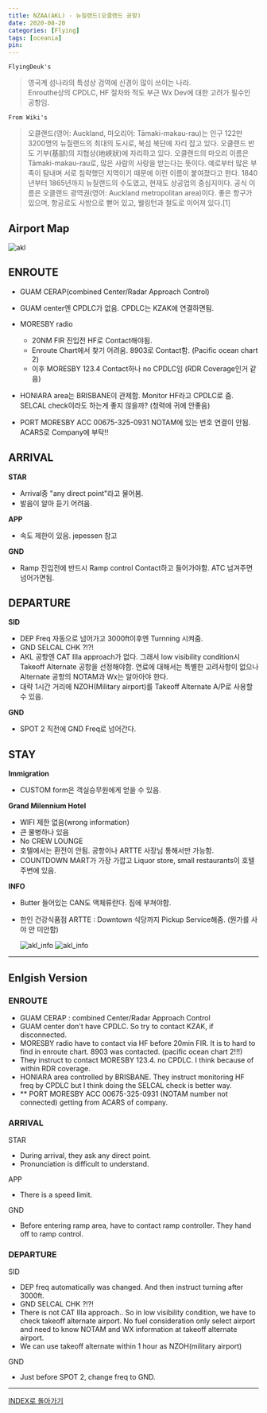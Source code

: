 ```yaml
---
title: NZAA(AKL) - 뉴질랜드(오클랜드 공항)
date: 2020-08-20
categories: [Flying]
tags: [oceania]
pin:
---
```


`FlyingDeuk's`
> 영국계 섬나라의 특성상 검역에 신경이 많이 쓰이는 나라.<br>
Enrouthe상의 CPDLC, HF 절차와 적도 부근 Wx Dev에 대한 고려가 필수인 공항임.

`From Wiki's`
>오클랜드(영어: Auckland, 마오리어: Tāmaki-makau-rau)는 인구 122만 3200명의 뉴질랜드의 최대의 도시로, 북섬 북단에 자리 잡고 있다. 오클랜드 반도 기부(基部)의 지협상(地峽狀)에 자리하고 있다. 오클랜드의 마오리 이름은 Tāmaki-makau-rau로, 많은 사람의 사랑을 받는다는 뜻이다. 예로부터 많은 부족이 탐내며 서로 침략했던 지역이기 때문에 이런 이름이 붙여졌다고 한다. 1840년부터 1865년까지 뉴질랜드의 수도였고, 현재도 상공업의 중심지이다. 공식 이름은 오클랜드 광역권(영어: Auckland metropolitan area)이다. 좋은 항구가 있으며, 항공로도 사방으로 뻗어 있고, 웰링턴과 철도로 이어져 있다.[1]

## Airport Map
![akl](/img/flying/airport/akl_ap.jpg)

## ENROUTE
- GUAM CERAP(combined Center/Radar Approach Control)
- GUAM center엔 CPDLC가 없음. CPDLC는 KZAK에 연결하면됨.
- MORESBY radio
  - 20NM FIR 진입전 HF로 Contact해야됨.
  - Enroute Chart에서 찾기 어려움. 8903로 Contact함. (Pacific ocean chart 2)
  - 이후 MORESBY 123.4 Contact하나 no CPDLC임 (RDR Coverage인거 같음)

- HONIARA area는 BRISBANE이 관제함. Monitor HF라고 CPDLC로 줌. SELCAL check이라도 하는게 좋지 않을까? (청력에 귀에 안좋음)
- PORT MORESBY ACC 00675-325-0931 NOTAM에 있는 번호 연결이 안됨. ACARS로 Company에 부탁!!

## ARRIVAL
**STAR**
- Arrival중 "any direct point"라고 물어봄.
- 발음이 알아 듣기 어려움.

**APP**
- 속도 제한이 있음. jepessen 참고

**GND**
- Ramp 진입전에 반드시 Ramp control Contact하고 들어가야함. ATC 넘겨주면 넘어가면됨.

## DEPARTURE
**SID**
- DEP Freq 자동으로 넘어가고 3000ft이후엔 Turnning 시켜줌.
- GND SELCAL CHK ?!?!
- AKL 공항엔 CAT IIIa approach가 없다. 그래서 low visibility condition시 Takeoff Alternate 공항을 선정해야함.
연료에 대해서는 특별한 고려사항이 없으나 Alternate 공항의 NOTAM과 Wx는 알아아야 한다.
- 대략 1시간 거리에 NZOH(Military airport)를 Takeoff Alternate A/P로 사용할 수 있음.

**GND**
- SPOT 2 직전에 GND Freq로 넘어간다.

## STAY
**Immigration**
- CUSTOM form은 객실승무원에게 얻을 수 있음.

**Grand Milennium Hotel**
- WIFI 제한 없음(wrong information)
- 큰 물병하나 있음
- No CREW LOUNGE
- 호텔에서는 환전이 안됨. 공항이나 ARTTE 사장님 통해서만 가능함.
- COUNTDOWN MART가 가장 가깝고 Liquor store, small restaurants이 호텔 주변에 있음.

**INFO**
- Butter 들어있는 CAN도 액체류란다. 짐에 부쳐야함.

- 한인 건강식품점 ARTTE : Downtown 식당까지 Pickup Service해줌. (뭔가를 사야 안 미안함)

  ![akl_info](/img/flying/airport/akl_info.jpeg)
  ![akl_info](/img/flying/airport/akl_info1.jpeg)

-----------
## Enlgish Version

### ENROUTE
- GUAM CERAP : combined Center/Radar Approach Control
- GUAM center don't have CPDLC. So try to contact KZAK, if disconnected.
- MORESBY radio have to contact via HF before 20min FIR. It is to hard to find in enroute chart. 8903 was contacted. (pacific ocean chart 2!!!)
- They instruct to contact MORESBY 123.4. no CPDLC. I think because of within RDR coverage.
- HONIARA area controlled by BRISBANE. They instruct monitoring HF freq by CPDLC but I think doing the SELCAL check is better way.
- ** PORT MORESBY ACC 00675-325-0931 (NOTAM number not connected) getting from ACARS of company.

### ARRIVAL
STAR
- During arrival, they ask any direct point.
- Pronunciation is difficult to understand.

APP
- There is a speed limit.

GND
- Before entering ramp area, have to contact ramp controller. They hand off to ramp control.

### DEPARTURE
SID
- DEP freq automatically was changed. And then instruct turning after 3000ft.
- GND SELCAL CHK ?!?!
- There is not CAT IIIa approach.. So in low visibility condition, we have to check takeoff alternate airport. No fuel consideration only select airport and need to know NOTAM and WX information at takeoff alternate airport.
- We can use takeoff alternate within 1 hour as NZOH(military airport)

GND
- Just before SPOT 2, change freq to GND.

----

[INDEX로 돌아가기](/posts/Oceania/)

